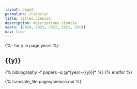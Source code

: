 ```yaml
---
layout: page2
permalink: /ciencia/
title: titles.ciencia
description: descriptions.ciencia
years: [2024, 2023, 2022, 2021, 2019]
nav: true
---
```

<!-- _pages/ciencia.md -->
<div class="publications">

{%- for y in page.years %}
  <h2 class="year">{{y}}</h2>
  {% bibliography -f papers -q @*[year={{y}}]* %}
{% endfor %}

</div>

{% translate_file pages/ciencia.md %}